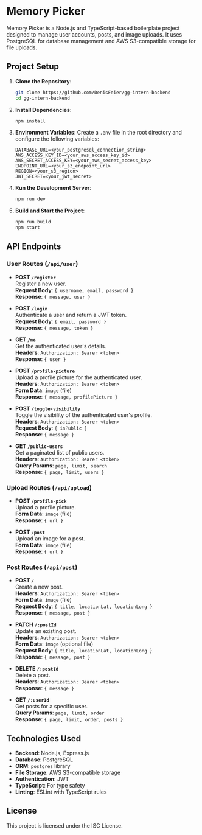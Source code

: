 # Memory Picker

Memory Picker is a Node.js and TypeScript-based boilerplate project designed to manage user accounts, posts, and image uploads. It uses PostgreSQL for database management and AWS S3-compatible storage for file uploads.

## Project Setup

1. **Clone the Repository**:
   ```bash
   git clone https://github.com/DenisFeier/gg-intern-backend
   cd gg-intern-backend
   ```

2. **Install Dependencies**:
   ```bash
   npm install
   ```

3. **Environment Variables**:
   Create a `.env` file in the root directory and configure the following variables:
   ```env
   DATABASE_URL=<your_postgresql_connection_string>
   AWS_ACCESS_KEY_ID=<your_aws_access_key_id>
   AWS_SECRET_ACCESS_KEY=<your_aws_secret_access_key>
   ENDPOINT_URL=<your_s3_endpoint_url>
   REGION=<your_s3_region>
   JWT_SECRET=<your_jwt_secret>
   ```

4. **Run the Development Server**:
   ```bash
   npm run dev
   ```

5. **Build and Start the Project**:
   ```bash
   npm run build
   npm start
   ```

## API Endpoints

### User Routes (`/api/user`)

- **POST `/register`**  
  Register a new user.  
  **Request Body**: `{ username, email, password }`  
  **Response**: `{ message, user }`

- **POST `/login`**  
  Authenticate a user and return a JWT token.  
  **Request Body**: `{ email, password }`  
  **Response**: `{ message, token }`

- **GET `/me`**  
  Get the authenticated user's details.  
  **Headers**: `Authorization: Bearer <token>`  
  **Response**: `{ user }`

- **POST `/profile-picture`**  
  Upload a profile picture for the authenticated user.  
  **Headers**: `Authorization: Bearer <token>`  
  **Form Data**: `image` (file)  
  **Response**: `{ message, profilePicture }`

- **POST `/toggle-visibility`**  
  Toggle the visibility of the authenticated user's profile.  
  **Headers**: `Authorization: Bearer <token>`  
  **Request Body**: `{ isPublic }`  
  **Response**: `{ message }`

- **GET `/public-users`**  
  Get a paginated list of public users.  
  **Headers**: `Authorization: Bearer <token>`  
  **Query Params**: `page, limit, search`  
  **Response**: `{ page, limit, users }`

### Upload Routes (`/api/upload`)

- **POST `/profile-pick`**  
  Upload a profile picture.  
  **Form Data**: `image` (file)  
  **Response**: `{ url }`

- **POST `/post`**  
  Upload an image for a post.  
  **Form Data**: `image` (file)  
  **Response**: `{ url }`

### Post Routes (`/api/post`)

- **POST `/`**  
  Create a new post.  
  **Headers**: `Authorization: Bearer <token>`  
  **Form Data**: `image` (file)  
  **Request Body**: `{ title, locationLat, locationLong }`  
  **Response**: `{ message, post }`

- **PATCH `/:postId`**  
  Update an existing post.  
  **Headers**: `Authorization: Bearer <token>`  
  **Form Data**: `image` (optional file)  
  **Request Body**: `{ title, locationLat, locationLong }`  
  **Response**: `{ message, post }`

- **DELETE `/:postId`**  
  Delete a post.  
  **Headers**: `Authorization: Bearer <token>`  
  **Response**: `{ message }`

- **GET `/:userId`**  
  Get posts for a specific user.  
  **Query Params**: `page, limit, order`  
  **Response**: `{ page, limit, order, posts }`

## Technologies Used

- **Backend**: Node.js, Express.js
- **Database**: PostgreSQL
- **ORM**: `postgres` library
- **File Storage**: AWS S3-compatible storage
- **Authentication**: JWT
- **TypeScript**: For type safety
- **Linting**: ESLint with TypeScript rules

## License

This project is licensed under the ISC License.
